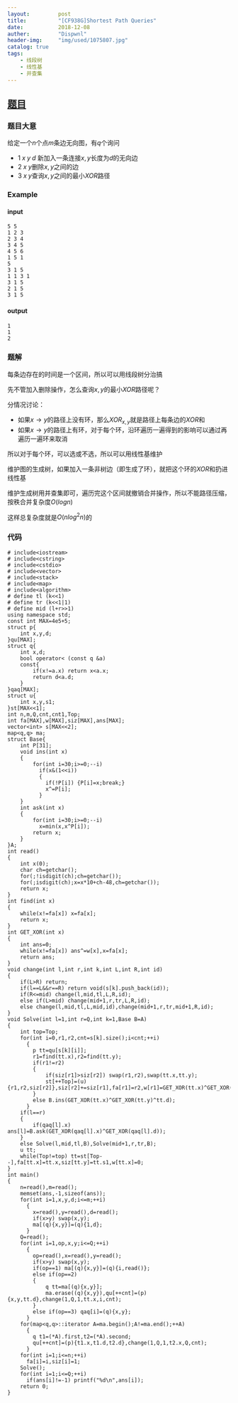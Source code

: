 ```yaml
---
layout:         post
title:          "[CF938G]Shortest Path Queries"
date:           2018-12-08
auther:         "Dispwnl"
header-img:     "img/used/1075807.jpg"
catalog: true
tags:
    - 线段树
    - 线性基
    - 并查集
---
```

## [题目](http://codeforces.com/contest/938/problem/G)
### 题目大意
给定一个$n$个点$m$条边无向图，有$q$个询问

- $1\;x\;y\;d$ 新加入一条连接$x,y$长度为$d$的无向边
- $2\;x\;y$删除$x,y$之间的边
- $3\;x\;y$查询$x,y$之间的最小$XOR$路径

### Example
#### input
```
5 5
1 2 3
2 3 4
3 4 5
4 5 6
1 5 1
5
3 1 5
1 1 3 1
3 1 5
2 1 5
3 1 5
```
#### output
```
1
1
2
```

### 题解
每条边存在的时间是一个区间，所以可以用线段树分治搞

先不管加入删除操作，怎么查询$x,y$的最小$XOR$路径呢？

分情况讨论：

- 如果$x\rightarrow y$的路径上没有环，那么$XOR_{x,y}$就是路径上每条边的$XOR$和
- 如果$x\rightarrow y$的路径上有环，对于每个环，沿环遍历一遍得到的影响可以通过再遍历一遍环来取消

所以对于每个环，可以选或不选，所以可以用线性基维护

维护图的生成树，如果加入一条非树边（即生成了环），就把这个环的$XOR$和扔进线性基

维护生成树用并查集即可，遍历完这个区间就撤销合并操作，所以不能路径压缩，按秩合并复杂度$O(logn)$

这样总复杂度就是$O(nlog^2n)$的

### 代码
```
# include<iostream>
# include<cstring>
# include<cstdio>
# include<vector>
# include<stack>
# include<map>
# include<algorithm>
# define tl (k<<1)
# define tr (k<<1|1)
# define mid (l+r>>1)
using namespace std;
const int MAX=4e5+5;
struct p{
	int x,y,d;
}qu[MAX];
struct q{
	int x,d;
	bool operator< (const q &a)
	const{
		if(x!=a.x) return x<a.x;
		return d<a.d;
	}
}qaq[MAX];
struct u{
	int x,y,s1;
}st[MAX<<1];
int n,m,Q,cnt,cnt1,Top;
int fa[MAX],w[MAX],siz[MAX],ans[MAX];
vector<int> s[MAX<<2];
map<q,q> ma;
struct Base{
	int P[31];
	void ins(int x)
	{
		for(int i=30;i>=0;--i)
		  if(x&(1<<i))
		  {
		  	if(!P[i]) {P[i]=x;break;}
		  	x^=P[i];
		  }
	}
	int ask(int x)
	{
		for(int i=30;i>=0;--i)
		  x=min(x,x^P[i]);
		return x;
	}
}A;
int read()
{
	int x(0);
	char ch=getchar();
	for(;!isdigit(ch);ch=getchar());
	for(;isdigit(ch);x=x*10+ch-48,ch=getchar());
	return x;
}
int find(int x)
{
	while(x!=fa[x]) x=fa[x];
	return x;
}
int GET_XOR(int x)
{
	int ans=0;
	while(x!=fa[x]) ans^=w[x],x=fa[x];
	return ans;
}
void change(int l,int r,int k,int L,int R,int id)
{
	if(L>R) return;
	if(l==L&&r==R) return void(s[k].push_back(id));
	if(R<=mid) change(l,mid,tl,L,R,id);
	else if(L>mid) change(mid+1,r,tr,L,R,id);
	else change(l,mid,tl,L,mid,id),change(mid+1,r,tr,mid+1,R,id);
}
void Solve(int l=1,int r=Q,int k=1,Base B=A)
{
	int top=Top;
	for(int i=0,r1,r2,cnt=s[k].size();i<cnt;++i)
	  {
	  	p tt=qu[s[k][i]];
	  	r1=find(tt.x),r2=find(tt.y);
	  	if(r1!=r2)
		{
	  		if(siz[r1]>siz[r2]) swap(r1,r2),swap(tt.x,tt.y);
	  		st[++Top]=(u){r1,r2,siz[r2]},siz[r2]+=siz[r1],fa[r1]=r2,w[r1]=GET_XOR(tt.x)^GET_XOR(tt.y)^tt.d;
		}
		else B.ins(GET_XOR(tt.x)^GET_XOR(tt.y)^tt.d);
	  }
	if(l==r)
	{
		if(qaq[l].x) ans[l]=B.ask(GET_XOR(qaq[l].x)^GET_XOR(qaq[l].d));
	}
	else Solve(l,mid,tl,B),Solve(mid+1,r,tr,B);
	u tt;
	while(Top!=top) tt=st[Top--],fa[tt.x]=tt.x,siz[tt.y]=tt.s1,w[tt.x]=0;
}
int main()
{
	n=read(),m=read();
	memset(ans,-1,sizeof(ans));
	for(int i=1,x,y,d;i<=m;++i)
	  {
	  	x=read(),y=read(),d=read();
	  	if(x>y) swap(x,y);
	  	ma[(q){x,y}]=(q){1,d};
	  }
	Q=read();
	for(int i=1,op,x,y;i<=Q;++i)
	  {
	  	op=read(),x=read(),y=read();
	  	if(x>y) swap(x,y);
		if(op==1) ma[(q){x,y}]=(q){i,read()};
	  	else if(op==2)
	  	{
	  		q tt=ma[(q){x,y}];
			ma.erase((q){x,y}),qu[++cnt]=(p){x,y,tt.d},change(1,Q,1,tt.x,i,cnt);
		}
		else if(op==3) qaq[i]=(q){x,y};
	  }
	for(map<q,q>::iterator A=ma.begin();A!=ma.end();++A)
	  {
	  	q t1=(*A).first,t2=(*A).second;
	  	qu[++cnt]=(p){t1.x,t1.d,t2.d},change(1,Q,1,t2.x,Q,cnt);
	  }
	for(int i=1;i<=n;++i)
	  fa[i]=i,siz[i]=1;
	Solve();
	for(int i=1;i<=Q;++i)
	  if(ans[i]!=-1) printf("%d\n",ans[i]);
	return 0;
}
```
